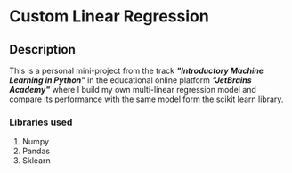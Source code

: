 # Custom Linear Regression
## Description
This is a personal mini-project from the track ***"Introductory Machine Learning in Python"*** in the educational
online platform ***"JetBrains Academy"*** where I build my own multi-linear regression model and compare 
its performance with the same model form the scikit learn library.

### Libraries used
1. Numpy
2. Pandas
3. Sklearn